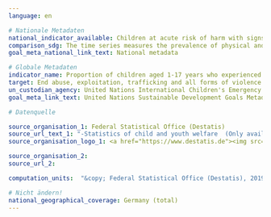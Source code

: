 ```yaml
---
language: en

# Nationale Metadaten
national_indicator_available: Children at acute risk of harm with signs of psychological abuse <br> Children at acute risk of harm with signs of physical abuse <br> Children at acute risk of harm with signs of physical or psychological abuse
comparison_sdg: The time series measures the prevalence of physical and psychological aggression against children in the last year and not in the last month, as defined in the international metadata description.
goal_meta_national_link_text: National metadata

# Globale Metadaten
indicator_name: Proportion of children aged 1-17 years who experienced any physical punishment and/or psychological aggression by caregivers in the past month
target: End abuse, exploitation, trafficking and all forms of violence against and torture of children
un_custodian_agency: United Nations International Children's Emergency Fund (UNICEF)
goal_meta_link_text: United Nations Sustainable Development Goals Metadata

# Datenquelle

source_organisation_1: Federal Statistical Office (Destatis)
source_url_text_1: "-Statistics of child and youth welfare  (Only available in German)"
source_organisation_logo_1: <a href="https://www.destatis.de"><img src="https://g205sdgs.github.io/sdg-indicators/public/LogosEn/destatis.png" alt="Logo Destatis" /></a>

source_organisation_2:
source_url_2:

computation_units:  "&copy; Federal Statistical Office (Destatis), 2019"

# Nicht ändern!
national_geographical_coverage: Germany (total)
---
```

